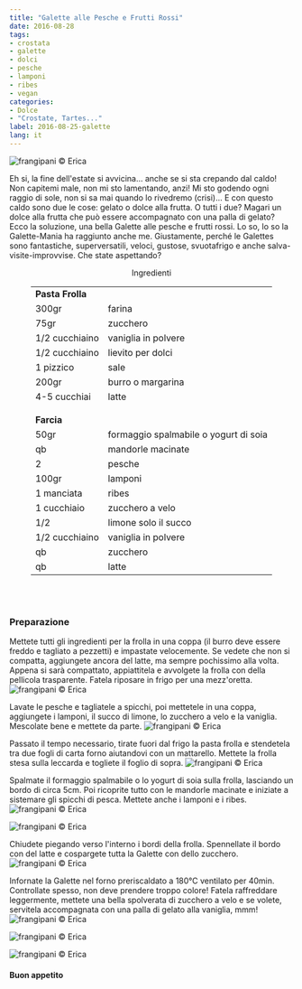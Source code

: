 ```yaml
---
title: "Galette alle Pesche e Frutti Rossi"
date: 2016-08-28
tags:
- crostata
- galette
- dolci
- pesche
- lamponi
- ribes
- vegan
categories:
- Dolce
- "Crostate, Tartes..."
label: 2016-08-25-galette
lang: it
---
```

![](header.jpg "frangipani © Erica")

Eh si, la fine dell'estate si avvicina... anche se si sta crepando dal caldo! Non capitemi male, non mi sto lamentando, anzi! Mi sto godendo ogni raggio di sole, non si sa mai quando lo rivedremo (crisi)... E con questo caldo sono due le cose: gelato o dolce alla frutta. O tutti i due? Magari un dolce alla frutta che può essere accompagnato con una palla di gelato? Ecco la soluzione, una bella Galette alle pesche e frutti rossi. Lo so, lo so la Galette-Mania ha raggiunto anche me. Giustamente, perché le Galettes sono fantastiche, superversatili, veloci, gustose, svuotafrigo e anche salva-visite-improvvise. Che state aspettando?

<div id="wrapper" style="text-align: center">
  <div id="yourdiv" style="display: inline-block;">
    <div class="ingredients">
      <div class="ingredients-title">Ingredienti</div>
      <table>
        <tbody>
          <tr>
            <td colspan="2"><b>Pasta Frolla</b></td>
          </tr>
          <tr>
            <td>300gr</td>
            <td>farina</td>
          </tr>
          <tr>
            <td>75gr</td>
            <td>zucchero</td>
          </tr>
          <tr>
            <td>1/2 cucchiaino</td>
            <td>vaniglia in polvere</td>
          </tr>
          <tr>
            <td>1/2 cucchiaino</td>
            <td>lievito per dolci</td>
          </tr>
          <tr>  
            <td>1 pizzico</td>
            <td>sale</td>
          </tr>
          <tr>
            <td>200gr</td>
            <td>burro o margarina</td>
          </tr>
          <tr>
            <td>4-5 cucchiai</td>
            <td>latte</td>
          </tr>
          <tr style="height: 15px;"></tr>
          <tr>          
            <td colspan="2"><b>Farcia</b></td>
          </tr>      
          <tr>
            <td>50gr</td>
            <td>formaggio spalmabile o yogurt di soia</td>
          </tr>
          <tr>
            <td>qb</td>
            <td>mandorle macinate</td>
          </tr>
          <tr>
            <td>2</td>
            <td>pesche</td>
          </tr>
          <tr>
            <td>100gr</td>
            <td>lamponi</td>
          </tr>
          <tr>
            <td>1 manciata</td>
            <td>ribes</td>
          </tr>
          <tr>
            <td>1 cucchiaio</td>
            <td>zucchero a velo</td>
          </tr>
          <tr>
            <td>1/2</td>
            <td>limone solo il succo</td>
          </tr>
          <tr>
            <td>1/2 cucchiaino</td>
            <td>vaniglia in polvere</td>
          </tr>
          <tr>
            <td>qb</td>
            <td>zucchero</td>
          </tr>
          <tr>
            <td>qb</td>
            <td>latte</td>       
          </tr>
        </tbody>
      </table>
      <br></br>
    </div>
  </div>
</div>


<h3>
  <font color="grey">
    <i class="fa fa-cogs"></i>
  </font> Preparazione
</h3>

Mettete tutti gli ingredienti per la frolla in una coppa (il burro deve essere freddo e tagliato a pezzetti) e impastate velocemente. Se vedete che non si compatta, aggiungete ancora del latte, ma sempre pochissimo alla volta. Appena si sarà compattato, appiattitela e avvolgete la frolla con della pellicola trasparente. Fatela riposare in frigo per una mezz'oretta.
![](impasto.jpg "frangipani © Erica")

Lavate le pesche e tagliatele a spicchi, poi mettetele in una coppa, aggiungete i lamponi, il succo di limone, lo zucchero a velo e la vaniglia. Mescolate bene e mettete da parte.
![](frutta.jpg "frangipani © Erica")

Passato il tempo necessario, tirate fuori dal frigo la pasta frolla e stendetela tra due fogli di carta forno aiutandovi con un mattarello. Mettete la frolla stesa sulla leccarda e togliete il foglio di sopra.
![](stesa.jpg "frangipani © Erica")

Spalmate il formaggio spalmabile o lo yogurt di soia sulla frolla, lasciando un bordo di circa 5cm. Poi ricoprite tutto con le mandorle macinate e iniziate a sistemare gli spicchi di pesca. Mettete anche i lamponi e i ribes.
![](farcire.jpg "frangipani © Erica")

![](farcita.jpg "frangipani © Erica")

Chiudete piegando verso l'interno i bordi della frolla. Spennellate il bordo con del latte e cospargete tutta la Galette con dello zucchero.
![](teglia.jpg "frangipani © Erica")

Infornate la Galette nel forno preriscaldato a 180°C ventilato per 40min. Controllate spesso, non deve prendere troppo colore! Fatela raffreddare leggermente, mettete una bella spolverata di zucchero a velo e se volete, servitela accompagnata con una palla di gelato alla vaniglia, mmm!
![](risultato1.jpg "frangipani © Erica")

![](risultato2.jpg "frangipani © Erica")

![](risultato3.jpg "frangipani © Erica")

<h4>Buon appetito
  <font color="red">
    <i class="fa fa-smile-o"></i>
  </font>
</h4>
